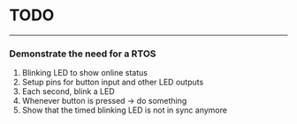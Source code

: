 # TODO
---

### Demonstrate the need for a RTOS

1. Blinking LED to show online status
2. Setup pins for button input and other LED outputs
3. Each second, blink a LED
4. Whenever button is pressed -> do something
5. Show that the timed blinking LED is not in sync anymore


